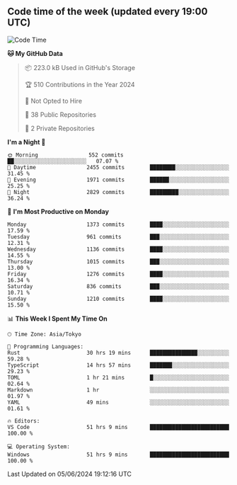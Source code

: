 ## Code time of the week (updated every 19:00 UTC)

<!--START_SECTION:waka-->
![Code Time](http://img.shields.io/badge/Code%20Time-3%2C197%20hrs%2010%20mins-blue)

**🐱 My GitHub Data** 

> 📦 223.0 kB Used in GitHub's Storage 
 > 
> 🏆 510 Contributions in the Year 2024
 > 
> 🚫 Not Opted to Hire
 > 
> 📜 38 Public Repositories 
 > 
> 🔑 2 Private Repositories 
 > 
**I'm a Night 🦉** 

```text
🌞 Morning                552 commits         ██░░░░░░░░░░░░░░░░░░░░░░░   07.07 % 
🌆 Daytime                2455 commits        ████████░░░░░░░░░░░░░░░░░   31.45 % 
🌃 Evening                1971 commits        ██████░░░░░░░░░░░░░░░░░░░   25.25 % 
🌙 Night                  2829 commits        █████████░░░░░░░░░░░░░░░░   36.24 % 
```
📅 **I'm Most Productive on Monday** 

```text
Monday                   1373 commits        ████░░░░░░░░░░░░░░░░░░░░░   17.59 % 
Tuesday                  961 commits         ███░░░░░░░░░░░░░░░░░░░░░░   12.31 % 
Wednesday                1136 commits        ████░░░░░░░░░░░░░░░░░░░░░   14.55 % 
Thursday                 1015 commits        ███░░░░░░░░░░░░░░░░░░░░░░   13.00 % 
Friday                   1276 commits        ████░░░░░░░░░░░░░░░░░░░░░   16.34 % 
Saturday                 836 commits         ███░░░░░░░░░░░░░░░░░░░░░░   10.71 % 
Sunday                   1210 commits        ████░░░░░░░░░░░░░░░░░░░░░   15.50 % 
```


📊 **This Week I Spent My Time On** 

```text
🕑︎ Time Zone: Asia/Tokyo

💬 Programming Languages: 
Rust                     30 hrs 19 mins      ███████████████░░░░░░░░░░   59.28 % 
TypeScript               14 hrs 57 mins      ███████░░░░░░░░░░░░░░░░░░   29.23 % 
TOML                     1 hr 21 mins        █░░░░░░░░░░░░░░░░░░░░░░░░   02.64 % 
Markdown                 1 hr                ░░░░░░░░░░░░░░░░░░░░░░░░░   01.97 % 
YAML                     49 mins             ░░░░░░░░░░░░░░░░░░░░░░░░░   01.61 % 

🔥 Editors: 
VS Code                  51 hrs 9 mins       █████████████████████████   100.00 % 

💻 Operating System: 
Windows                  51 hrs 9 mins       █████████████████████████   100.00 % 
```


 Last Updated on 05/06/2024 19:12:16 UTC
<!--END_SECTION:waka-->